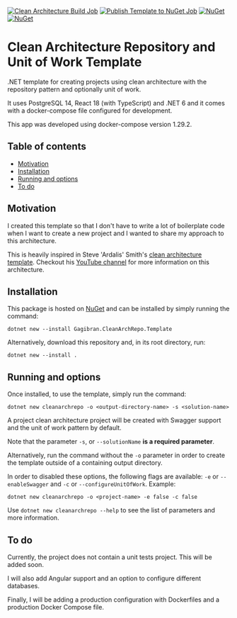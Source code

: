 [![Clean Architecture Build Job](https://github.com/gagibran/clean-architecture-repository-template/workflows/Clean%20Architecture%20Build%20Job/badge.svg)](https://github.com/gagibran/clean-architecture-repository-template/actions)
[![Publish Template to NuGet Job](https://github.com/gagibran/clean-architecture-repository-template/workflows/Publish%20Template%20to%20NuGet%20Job/badge.svg)](https://github.com/gagibran/clean-architecture-repository-template/actions)
[![NuGet](https://img.shields.io/nuget/v/Gagibran.CleanArchRepo.Template.svg)](https://www.nuget.org/packages/Gagibran.CleanArchRepo.Template)
[![NuGet](https://img.shields.io/nuget/dt/Gagibran.CleanArchRepo.Template.svg)](https://www.nuget.org/packages/Gagibran.CleanArchRepo.Template)

# Clean Architecture Repository and Unit of Work Template

.NET template for creating projects using clean architecture with the repository pattern and optionally unit of work.

It uses PostgreSQL 14, React 18 (with TypeScript) and .NET 6 and it comes with a docker-compose file configured for development.

This app was developed using docker-compose version 1.29.2.

## Table of contents

- [Motivation](#motivation)
- [Installation](#installation)
- [Running and options](#running-and-options)
- [To do](#to-do)

## Motivation

I created this template so that I don't have to write a lot of boilerplate code when I want to create a new project and I wanted to share my approach to this architecture.

This is heavily inspired in Steve 'Ardalis' Smith's [clean architecture template](https://github.com/ardalis/CleanArchitecture). Checkout his [YouTube channel](https://www.youtube.com/c/Ardalis) for more information on this architecture.

## Installation

This package is hosted on [NuGet](https://www.nuget.org/packages/Gagibran.CleanArchRepo.Template) and can be installed by simply running the command:

`dotnet new --install Gagibran.CleanArchRepo.Template`

Alternatively, download this repository and, in its root directory, run:

`dotnet new --install .`

## Running and options

Once installed, to use the template, simply run the command:

`dotnet new cleanarchrepo -o <output-directory-name> -s <solution-name>`

A project clean architecture project will be created with Swagger support and the unit of work pattern by default.

Note that the parameter `-s`, or `--solutionName` **is a required parameter**.

Alternatively, run the command without the `-o` parameter in order to create the template outside of a containing output directory.

In order to disabled these options, the following flags are available: `-e` or `--enableSwagger` and `-c` or `--configureUnitOfWork`. Example:

`dotnet new cleanarchrepo -o <project-name> -e false -c false`

Use `dotnet new cleanarchrepo --help` to see the list of parameters and more information.

## To do

Currently, the project does not contain a unit tests project. This will be added soon.

I will also add Angular support and an option to configure different databases.

Finally, I will be adding a production configuration with Dockerfiles and a production Docker Compose file.